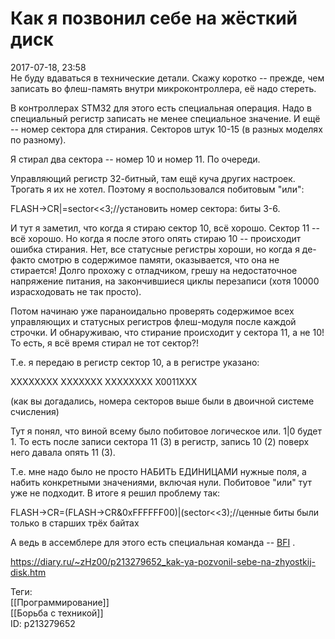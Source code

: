 Как я позвонил себе на жёсткий диск
====================================

   
 2017-07-18, 23:58   
  Не буду вдаваться в технические детали. Скажу коротко -- прежде, чем записать во флеш-память внутри микроконтроллера, её надо стереть.   
   
 В контроллерах STM32 для этого есть специальная операция. Надо в специальный регистр записать не менее специальное значение. И ещё -- номер сектора для стирания. Секторов штук 10-15 (в разных моделях по разному).   
   
 Я стирал два сектора -- номер 10 и номер 11. По очереди.   
   
 Управляющий регистр 32-битный, там ещё куча других настроек. Трогать я их не хотел. Поэтому я воспользовался побитовым "или":   
   
 FLASH->CR|=sector<<3;//установить номер сектора: биты 3-6.   
   
 И тут я заметил, что когда я стираю сектор 10, всё хорошо. Сектор 11 -- всё хорошо. Но когда я после этого опять стираю 10 -- происходит ошибка стирания. Нет, все статусные регистры хороши, но когда я де-факто смотрю в содержимое памяти, оказывается, что она не стирается! Долго прохожу с отладчиком, грешу на недостаточное напряжение питания, на закончившиеся циклы перезаписи (хотя 10000 израсходовать не так просто).   
   
 Потом начинаю уже параноидально проверять содержимое всех управляющих и статусных регистров флеш-модуля после каждой строчки. И обнаруживаю, что стирание происходит у сектора 11, а не 10! То есть, я всё время стирал не тот сектор?!   
   
 Т.е. я передаю в регистр сектор 10, а в регистре указано:   
   
 ХХХХХХХХ ХХХХХХХ ХХХХХХХХ Х0011ХХХ   
   
 (как вы догадались, номера секторов выше были в двоичной системе счисления)   
   
 Тут я понял, что виной всему было побитовое логическое или. 1|0 будет 1. То есть после записи сектора 11 (3) в регистр, запись 10 (2) поверх него давала опять 11 (3).   
   
 Т.е. мне надо было не просто НАБИТЬ ЕДИНИЦАМИ нужные поля, а набить конкретными значениями, включая нули. Побитовое "или" тут уже не подходит. В итоге я решил проблему так:   
   
 FLASH->CR=(FLASH->CR&0xFFFFFF00)|(sector<<3);//ценные биты были только в старших трёх байтах   
   
 А ведь в ассемблере для этого есть специальная команда --  [BFI](http://infocenter.arm.com/help/index.jsp?topic=/com.arm.doc.dui0489c/Cjagchif.html)  .   
    
 <https://diary.ru/~zHz00/p213279652_kak-ya-pozvonil-sebe-na-zhyostkij-disk.htm>   
   
 Теги:   
 [[Программирование]]   
 [[Борьба с техникой]]   
 ID: p213279652
